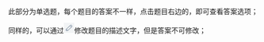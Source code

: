 此部分为单选题，每个题目的答案不一样，点击题目右边的，即可查看答案选项；

同样的，可以通过![](/assets/WX20181227-130349.png)修改题目的描述文字，但是答案不可修改；



